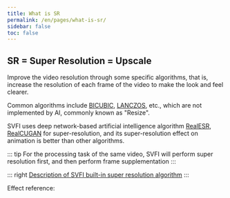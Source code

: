```yaml
---
title: What is SR
permalink: /en/pages/what-is-sr/
sidebar: false
toc: false
---
```



## SR = Super Resolution = Upscale

Improve the video resolution through some specific algorithms, that is, increase the resolution of each frame of the video to make the look and feel clearer.

Common algorithms include [BICUBIC](https://en.wikipedia.org/wiki/Bicubic_interpolation), [LANCZOS](https://en.wikipedia.org/wiki/Lanczos_algorithm), etc., which are not implemented by AI, commonly known as "Resize".

SVFI uses deep network-based artificial intelligence algorithm [RealESR](https://github.com/xinntao/Real-ESRGAN), [RealCUGAN](https://github.com/bilibili/ailab/tree/main/Real-CUGAN) for super-resolution, and its super-resolution effect on animation is better than other algorithms.

::: tip
For the processing task of the same video, SVFI will perform super resolution first, and then perform frame supplementation
:::

::: right
[Description of SVFI built-in super resolution algorithm](/en/pages/advanced-settings/#introduction-to-the-super-resolution-model)
:::

Effect reference:

<cardList :items="[
{
img: '/img/bilibili/yuan.jpg',
name: 'Genshin Impact',
desc: 'Drama CM short film, 8K 60fps',
link: 'https://www.bilibili.com/video/BV1FS4y1C7RD',
author: 'SVFI Vision ',
avatar: '/img/logo.png'
},
{
img: '/img/bilibili/umaron.jpg',
name: 'Umaron',
desc: 'Season 2 NCOP 8K 60fps',
link: 'https://www.bilibili.com/video/BV1QY411b7e4',
author: 'SVFI Vision',
avatar: '/img/logo.png',
},
{
img: '/img/bilibili/emilia.jpg',
name: 'Re Zero-Starting Life in Another World',
desc: 'Season 2 NCED Believe in you',
link: 'https://www.bilibili.com/video/BV1kF411p7FB',
author: 'SVFI Vision',
avatar: '/img/logo.png'
}
]"/>
